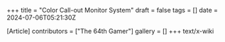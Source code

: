 +++
title = "Color Call-out Monitor System"
draft = false
tags = []
date = 2024-07-06T05:21:30Z

[Article]
contributors = ["The 64th Gamer"]
gallery = []
+++
text/x-wiki